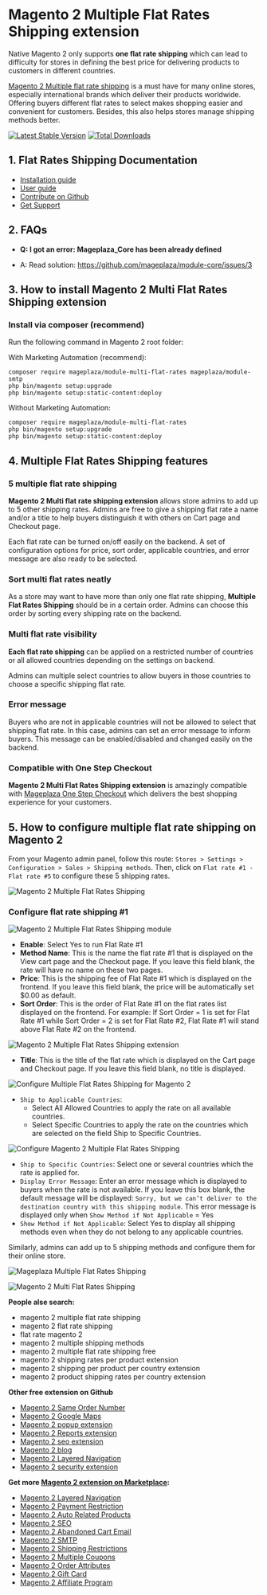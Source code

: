 # Magento 2 Multiple Flat Rates Shipping extension

Native Magento 2 only supports **one flat rate shipping** which can lead to difficulty for stores in defining the best price for delivering products to customers in different countries.  

[Magento 2 Multiple flat rate shipping](https://www.mageplaza.com/magento-2-multi-flat-rates/) is a must have for many online stores, especially international brands which deliver their products worldwide. Offering buyers different flat rates to select makes shopping easier and convenient for customers. Besides, this also helps stores manage shipping methods better.

[![Latest Stable Version](https://poser.pugx.org/mageplaza/module-multi-flat-rates/v/stable)](https://packagist.org/packages/mageplaza/module-multi-flat-rates)
[![Total Downloads](https://poser.pugx.org/mageplaza/module-multi-flat-rates/downloads)](https://packagist.org/packages/mageplaza/module-multi-flat-rates)


## 1. Flat Rates Shipping Documentation

- [Installation guide](https://www.mageplaza.com/install-magento-2-extension/)
- [User guide](https://docs.mageplaza.com/multi-flat-rates/index.html)
- [Contribute on Github](https://github.com/mageplaza/magento-2-multi-flat-rates/)
- [Get Support](https://github.com/mageplaza/magento-2-multi-flat-rates/issues)

## 2. FAQs

- **Q: I got an error: Mageplaza_Core has been already defined**

- A: Read solution: https://github.com/mageplaza/module-core/issues/3

## 3. How to install Magento 2 Multi Flat Rates Shipping extension

### Install via composer (recommend)

Run the following command in Magento 2 root folder:

With Marketing Automation (recommend):
```
composer require mageplaza/module-multi-flat-rates mageplaza/module-smtp
php bin/magento setup:upgrade
php bin/magento setup:static-content:deploy
```

Without Marketing Automation:
```
composer require mageplaza/module-multi-flat-rates
php bin/magento setup:upgrade
php bin/magento setup:static-content:deploy
```
## 4. Multiple Flat Rates Shipping features

### 5 multiple flat rate shipping

**Magento 2 Multi flat rate shipping extension** allows store admins to add up to 5 other shipping rates. Admins are free to give a shipping flat rate a name and/or a title to help buyers distinguish it with others on Cart page and Checkout page. 

Each flat rate can be turned on/off easily on the backend. A set of configuration options for price, sort order, applicable countries, and error message are also ready to be selected.

### Sort multi flat rates neatly

As a store may want to have more than only one flat rate shipping, **Multiple Flat Rates Shipping** should be in a certain order. Admins can choose this order by sorting every shipping rate on the backend. 

### Multi flat rate visibility

**Each flat rate shipping** can be applied on a restricted number of countries or all allowed countries depending on the settings on backend. 

Admins can multiple select countries to allow buyers in those countries to choose a specific shipping flat rate.

### Error message

Buyers who are not in applicable countries will not be allowed to select that shipping flat rate. In this case, admins can set an error message to inform buyers. This message can be enabled/disabled and changed easily on the backend.

### Compatible with One Step Checkout

**Magento 2 Multi Flat Rates Shipping extension** is amazingly compatible with [Mageplaza One Step Checkout](https://www.mageplaza.com/magento-2-one-step-checkout-extension/) which delivers the best shopping experience for your customers. 


## 5. How to configure multiple flat rate shipping on Magento 2

From your Magento admin panel, follow this route: `Stores > Settings > Configuration > Sales > Shipping methods`. Then, click on `Flat rate #1 - Flat rate #5` to configure these 5 shipping rates.

![Magento 2 Multiple Flat Rates Shipping](https://i.imgur.com/yiEzfE6.png)

### Configure flat rate shipping #1

![Magento 2 Multiple Flat Rates Shipping module](https://i.imgur.com/s3kpRye.png)

- **Enable**: Select Yes to run Flat Rate #1
- **Method Name**: This is the name the flat rate #1 that is displayed on the View cart page and the Checkout page. If you leave this field blank, the rate will have no name on these two pages.
- **Price**: This is the shipping fee of Flat Rate #1 which is displayed on the frontend. If you leave this field blank, the price will be automatically set $0.00 as default.
- **Sort Order**: This is the order of Flat Rate #1 on the flat rates list displayed on the frontend. For example: If Sort Order = 1 is set for Flat Rate #1 while Sort Order = 2 is set for Flat Rate #2, Flat Rate #1 will stand above Flat Rate #2 on the frontend.

![Magento 2 Multiple Flat Rates Shipping extension](https://i.imgur.com/sgrBrOz.png)


- **Title**: This is the title of the flat rate which is displayed on the Cart page and Checkout page. If you leave this field blank, no title is displayed.

![Configure Multiple Flat Rates Shipping for Magento 2](https://i.imgur.com/bIfptAy.png)


- `Ship to Applicable Countries`: 
  - Select All Allowed Countries to apply the rate on all available countries.
  - Select Specific Countries to apply the rate on the countries which are selected on the field Ship to Specific Countries.

![Configure Magento 2 Multiple Flat Rates Shipping](https://i.imgur.com/GWOQSeW.png)

- `Ship to Specific Countries`: Select one or several countries which the rate is applied for.
- `Display Error Message`: Enter an error message which is displayed to buyers when the rate is not available. If you leave this box blank, the default message will be displayed: `Sorry, but we can’t deliver to the destination country with this shipping module`. This error message is displayed only when `Show Method if Not Applicable` = Yes
- `Show Method if Not Applicable`: Select Yes to display all shipping methods even when they do not belong to any applicable countries.

Similarly, admins can add up to 5 shipping methods and configure them for their online store.

![Mageplaza Multiple Flat Rates Shipping](https://i.imgur.com/JvvkKHF.png)

![Magento 2 Multi Flat Rates Shipping](https://i.imgur.com/bniI7zg.png)


**People alse search:**
- magento 2 multiple flat rate shipping
- magento 2 flat rate shipping
- flat rate magento 2
- magento 2 multiple shipping methods
- magento 2 multiple flat rate shipping free
- magento 2 shipping rates per product extension
- magento 2 shipping per product per country extension
- magento 2 product shipping rates per country extension


**Other free extension on Github**
- [Magento 2 Same Order Number](https://github.com/mageplaza/magento-2-same-order-number)
- [Magento 2 Google Maps](https://github.com/mageplaza/magento-2-google-maps)
- [Magento 2 popup extension](https://github.com/mageplaza/magento-2-better-popup)
- [Magento 2 Reports extension](https://github.com/mageplaza/magento-2-reports)
- [Magento 2 seo extension](https://github.com/mageplaza/magento-2-seo)
- [Magento 2 blog](https://github.com/mageplaza/magento-2-blog)
- [Magento 2 Layered Navigation](https://github.com/mageplaza/magento-2-ajax-layered-navigation)
- [Magento 2 security extension](https://github.com/mageplaza/magento-2-security)


**Get more [Magento 2 extension on Marketplace](https://marketplace.magento.com/partner/Mageplaza):**
- [Magento 2 Layered Navigation](https://marketplace.magento.com/mageplaza-layered-navigation-m2.html)
- [Magento 2 Payment Restriction](https://marketplace.magento.com/mageplaza-module-payment-restriction.html)
- [Magento 2 Auto Related Products](https://marketplace.magento.com/mageplaza-module-automatic-related-products.html)
- [Magento 2 SEO](https://marketplace.magento.com/mageplaza-magento-2-seo-extension.html)
- [Magento 2 Abandoned Cart Email](https://marketplace.magento.com/mageplaza-module-abandoned-cart-email.html)
- [Magento 2 SMTP](https://marketplace.magento.com/mageplaza-module-smtp.html)
- [Magento 2 Shipping Restrictions](https://marketplace.magento.com/mageplaza-module-shipping-restriction.html)
- [Magento 2 Multiple Coupons](https://marketplace.magento.com/mageplaza-module-multiple-coupons.html)
- [Magento 2 Order Attributes](https://marketplace.magento.com/mageplaza-module-order-attributes.html)
- [Magento 2 Gift Card](https://marketplace.magento.com/mageplaza-module-gift-card.html)
- [Magento 2 Affiliate Program](https://marketplace.magento.com/mageplaza-module-affiliate.html)


